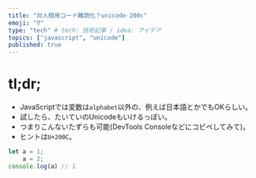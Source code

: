 ```yaml
---
title: "対人間用コード難読化？unicode-200c"
emoji: "⁉"
type: "tech" # tech: 技術記事 / idea: アイデア
topics: ["javascript", "unicode"]
published: true
---
```


# tl;dr;

- JavaScriptでは変数は`alphabet`以外の、例えば日本語とかでもOKらしい。
- 試したら、たいていのUnicodeもいけるっぽい。
- つまりこんないたずらも可能(DevTools Consoleなどにコピペしてみて)。
- ヒントは`U+200C`。

```javascript
let a = 1;
    a‌ = 2;
console.log(a) // 1
```
